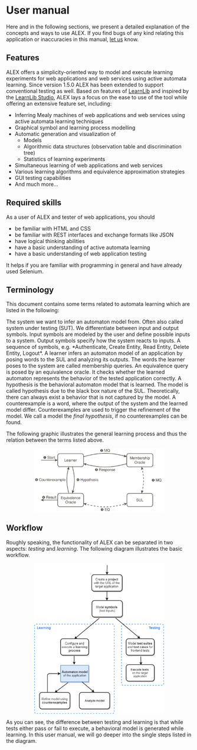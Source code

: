 # User manual

Here and in the following sections, we present a detailed explanation of the concepts and ways to use ALEX.
If you find bugs of any kind relating this application or inaccuracies in this manual, [let us][mails] know.

[mails]: mailto:alexander.bainczyk@tu-dortmund.de,alexander.schieweck@tu-dortmund.de


## Features

ALEX offers a simplicity-oriented way to model and execute learning experiments for web applications and web services using active automata learning. 
Since version 1.5.0 ALEX has been extended to support conventional testing as well.
Based on features of [LearnLib][learnlib] and inspired by the [LearnLib Studio][learnlibStudio], ALEX lays a focus on the ease to use of the tool while offering an extensive feature set, including:

* Inferring Mealy machines of web applications and web services using active automata learning techniques
* Graphical symbol and learning process modelling
* Automatic generation and visualization of
    * Models
    * Algorithmic data structures (observation table and discrimination tree)
    * Statistics of learning experiments
* Simultaneous learning of web applications and web services
* Various learning algorithms and equivalence approximation strategies
* GUI testing capabilities
* And much more...


## Required skills

As a user of ALEX and tester of web applications, you should

* be familiar with HTML and CSS
* be familiar with REST interfaces and exchange formats like JSON
* have logical thinking abilities
* have a basic understanding of active automata learning
* have a basic understanding of web application testing

It helps if you are familiar with programming in general and have already used Selenium.


## Terminology

This document contains some terms related to automata learning which are listed in the following:

<definition term="System under Learning">
    The system we want to infer an automaton model from.
    Often also called system under testing (SUT).
</definition>

<definition term="Symbol">
    We differentiate between input and output symbols.
    Input symbols are modeled by the user and define possible inputs to a system.
    Output symbols specify how the system reacts to inputs.
</definition>

<definition term="Word">
    A sequence of symbols, e.g. *Authenticate, Create Entity, Read Entity, Delete Entity, Logout*.
</definition>

<definition term="Learner">
    A learner infers an automaton model of an application by posing words to the SUL and analyzing its outputs.
</definition>

<definition term="Membership query">
    The words the learner poses to the system are called membership queries.
</definition>

<definition term="Equivalence query">
    An equivalence query is posed by an equivalence oracle. 
    It checks whether the learned automaton represents the behavior of the tested application correctly.
</definition>

<definition term="Hypothesis">
    A hypothesis is the behavioral automaton model that is learned.
    The model is called hypothesis due to the black box nature of the SUL. 
    Theoretically, there can always exist a behavior that is not captured by the model.
</definition>

<definition term="Counterexample">
    A counterexample is a word, where the output of the system and the learned model differ.
    Counterexamples are used to trigger the refinement of the model.
    We call a model the <em>final hypothesis</em>, if no counterexamples can be found.
</definition>

The following graphic illustrates the general learning process and thus the relation between the terms listed above.

<img src="./assets/aal.jpg" style="display: block; width: 70%; margin: auto">

## Workflow

Roughly speaking, the functionality of ALEX can be separated in two aspects: *testing* and *learning*.
The following diagram illustrates the basic workflow.

<img src="./assets/workflow.png" style="display: block; width: 70%; margin: auto">

As you can see, the difference between testing and learning is that while tests either pass or fail to execute, a behavioral model is generated while learning.
In this user manual, we will go deeper into the single steps listed in the diagram.

[learnlib]: https://learnlib.de/
[learnlibStudio]: http://ls5-www.cs.tu-dortmund.de/projects/learnlib/download.php
